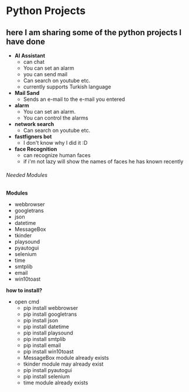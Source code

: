 # Python Projects

## here I am sharing some of the python projects I have done

  - **AI Assistant** <br/>
    - can chat 
    - You can set an alarm
    - you can send mail
    - Can search on youtube etc.
    - currently supports Turkish language 
  - **Mail Sand** <br/>
    - Sends an e-mail to the e-mail you entered
  - **alarm** <br/>
    - You can set an alarm.
    - You can control the alarms
  - **network search** <br/>
    - Can search on youtube etc.
  - **fastfigners bot** <br/>
    - I don't know why I did it :D
  - **face Recognition**
    - can recognize human faces
    - if i'm not lazy will show the names of faces he has known recently

###### Needed Modules

**Modules**
- webbrowser
- googletrans
- json
- datetime
- MessageBox
- tkinder
- playsound
- pyautogui
- selenium
- time
- smtplib
- email
- win10toast

**how to install?**
   - open cmd
      - pip install webbrowser
      - pip install googletrans
      - pip install json
      - pip install datetime
      - pip install playsound
      - pip install smtplib
      - pip install email
      - pip install win10toast
      - MessageBox module already exists
      - tkinder module may already exist
      - pip install pyautogui
      - pip install selenium
      - time module already exists
